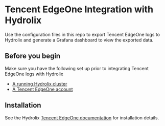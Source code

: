# Tencent EdgeOne Integration with Hydrolix

Use the configuration files in this repo to export Tencent EdgeOne logs to Hydrolix and generate a 
Grafana dashboard to view the exported data.

## Before you begin

Make sure you have the following set up prior to integrating Tencent EdgeOne logs with Hydrolix

* [A running Hydrolix cluster](https://docs.hydrolix.io/docs/welcome)
* [A Tencent EdgeOne account](https://edgeone.ai/)

## Installation

See the Hydrolix [Tencent EdgeOne documentation](https://docs.hydrolix.io/docs/tencent-edgeone) for installation details.